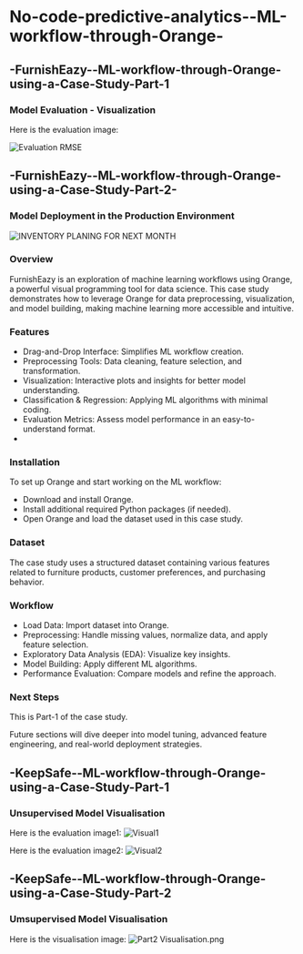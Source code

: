 # No-code-predictive-analytics--ML-workflow-through-Orange-

## -FurnishEazy--ML-workflow-through-Orange-using-a-Case-Study-Part-1

### Model Evaluation - Visualization

Here is the evaluation image:

![Evaluation RMSE](https://github.com/Ishita95-harvad/No-code-predictive-analytics--ML-workflow-through-Orange-/blob/main/Evaluation%20RMSE.png)

## -FurnishEazy--ML-workflow-through-Orange-using-a-Case-Study-Part-2-

### Model Deployment in the Production Environment

![INVENTORY PLANING FOR NEXT MONTH](https://github.com/Ishita95-harvad/No-code-predictive-analytics--ML-workflow-through-Orange-/blob/main/PLAN%20THE%20INVENTORY%20FOR%20NECT%20MONTH.png)

### Overview

FurnishEazy is an exploration of machine learning workflows using Orange, a powerful visual programming tool for data science. This case study demonstrates how to leverage Orange for data preprocessing, visualization, and model building, making machine learning more accessible and intuitive.

### Features

- Drag-and-Drop Interface: Simplifies ML workflow creation.
- Preprocessing Tools: Data cleaning, feature selection, and transformation.
- Visualization: Interactive plots and insights for better model understanding.
- Classification & Regression: Applying ML algorithms with minimal coding.
- Evaluation Metrics: Assess model performance in an easy-to-understand format.
- 
### Installation

To set up Orange and start working on the ML workflow:
- Download and install Orange.
- Install additional required Python packages (if needed).
- Open Orange and load the dataset used in this case study.

### Dataset
The case study uses a structured dataset containing various features related to furniture products, customer preferences, and purchasing behavior.

### Workflow

- Load Data: Import dataset into Orange.
- Preprocessing: Handle missing values, normalize data, and apply feature selection.
- Exploratory Data Analysis (EDA): Visualize key insights.
- Model Building: Apply different ML algorithms.
- Performance Evaluation: Compare models and refine the approach.

### Next Steps
This is Part-1 of the case study.

Future sections will dive deeper into model tuning, advanced feature engineering, and real-world deployment strategies.

## -KeepSafe--ML-workflow-through-Orange-using-a-Case-Study-Part-1
### Unsupervised Model Visualisation

 Here is the evaluation image1:
![Visual1](https://github.com/Ishita95-harvad/No-code-predictive-analytics--ML-workflow-through-Orange-/blob/main/visual1.png)

 Here is the evaluation image2:
![Visual2](https://github.com/Ishita95-harvad/No-code-predictive-analytics--ML-workflow-through-Orange-/blob/main/visual2.png)

## -KeepSafe--ML-workflow-through-Orange-using-a-Case-Study-Part-2
### Umsupervised Model Visualisation

 Here is the visualisation image:
![Part2 Visualisation.png](https://github.com/Ishita95-harvad/No-code-predictive-analytics--ML-workflow-through-Orange-/blob/main/Part2.png)

  



